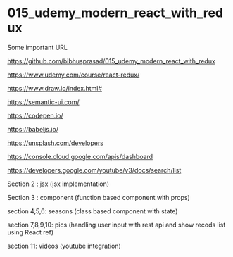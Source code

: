 # 015_udemy_modern_react_with_redux
Some important URL

https://github.com/bibhusprasad/015_udemy_modern_react_with_redux

https://www.udemy.com/course/react-redux/

https://www.draw.io/index.html#

https://semantic-ui.com/

https://codepen.io/

https://babeljs.io/

https://unsplash.com/developers

https://console.cloud.google.com/apis/dashboard

https://developers.google.com/youtube/v3/docs/search/list

Section 2 : jsx (jsx implementation)

Section 3 : component (function based component with props)

section 4,5,6: seasons (class based component with state)

section 7,8,9,10: pics (handling user input with rest api and show recods list using React ref)

section 11: videos (youtube integration)


